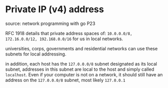 # Private IP (v4) address

source: network programming with go P23

RFC 1918 details that private address spaces of:
`10.0.0.0/8, 172.16.0.0/12, 192.168.0.0/16` for us in local networks.

universities, corps, governments and residential networks can use these subnets
for local addressing.

in addition, each host has the `127.0.0.0/8` subnet designated as its local
subnet, addresses in this subnet are local to the host and simply called `localhost`. Even if your computer is not on a network, it should still have
an address on the `127.0.0.0/8` subnet, most likely `127.0.0.1`

